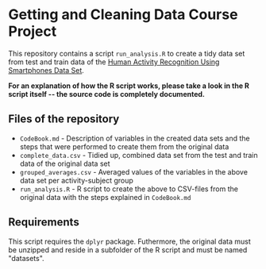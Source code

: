 # Getting and Cleaning Data Course Project

This repository contains a script `run_analysis.R` to create a tidy data set from test and train data of the [Human Activity Recognition Using Smartphones Data Set](http://archive.ics.uci.edu/ml/datasets/Human+Activity+Recognition+Using+Smartphones).

**For an explanation of how the R script works, please take a look in the R script itself -- the source code is completely documented.**

## Files of the repository

* `CodeBook.md` - Description of variables in the created data sets and the steps that were performed to create them from the original data
* `complete_data.csv` - Tidied up, combined data set from the test and train data of the original data set
* `grouped_averages.csv` - Averaged values of the variables in the above data set per activity-subject group
* `run_analysis.R` - R script to create the above to CSV-files from the original data with the steps explained in `CodeBook.md`

## Requirements

This script requires the `dplyr` package. Futhermore, the original data must be unzipped and reside in a subfolder of the R script and must be named "datasets".